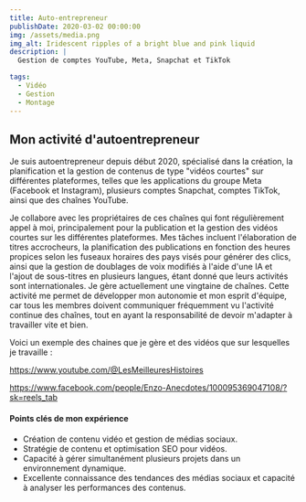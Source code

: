```yaml
---
title: Auto-entrepreneur
publishDate: 2020-03-02 00:00:00
img: /assets/media.png
img_alt: Iridescent ripples of a bright blue and pink liquid
description: |
  Gestion de comptes YouTube, Meta, Snapchat et TikTok

tags:
  - Vidéo
  - Gestion
  - Montage
---
```


## Mon activité d'autoentrepreneur

Je suis autoentrepreneur depuis début 2020, spécialisé dans la création, la planification et la gestion de contenus de type "vidéos courtes" sur différentes plateformes, telles que les applications du groupe Meta (Facebook et Instagram), plusieurs comptes Snapchat, comptes TikTok, ainsi que des chaînes YouTube.

Je collabore avec les propriétaires de ces chaînes qui font régulièrement appel à moi, principalement pour la publication et la gestion des vidéos courtes sur les différentes plateformes. Mes tâches incluent l'élaboration de titres accrocheurs, la planification des publications en fonction des heures propices selon les fuseaux horaires des pays visés pour générer des clics, ainsi que la gestion de doublages de voix modifiés à l'aide d'une IA et l'ajout de sous-titres en plusieurs langues, étant donné que leurs activités sont internationales. Je gère actuellement une vingtaine de chaînes. Cette activité me permet de développer mon autonomie et mon esprit d'équipe, car tous les membres doivent communiquer fréquemment vu l'activité continue des chaînes, tout en ayant la responsabilité de devoir m'adapter à travailler vite et bien.

Voici un exemple des chaines que je gère et des vidéos que sur lesquelles je travaille : 

https://www.youtube.com/@LesMeilleuresHistoires

https://www.facebook.com/people/Enzo-Anecdotes/100095369047108/?sk=reels_tab

#### Points clés de mon expérience

- Création de contenu vidéo et gestion de médias sociaux.
- Stratégie de contenu et optimisation SEO pour vidéos.
- Capacité à gérer simultanément plusieurs projets dans un environnement dynamique.
- Excellente connaissance des tendances des médias sociaux et capacité à analyser les performances des contenus.
